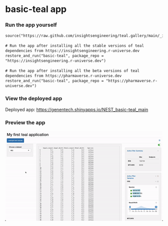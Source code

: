 
<!-- Generated by app_readme_template.Rmd and generate_app_readme.R: do not edit by hand-->

# basic-teal app

### Run the app yourself

    source("https://raw.github.com/insightsengineering/teal.gallery/main/_internal/utils/sourceme.R")

    # Run the app after installing all the stable versions of teal dependencies from https://insightsengineering.r-universe.dev
    restore_and_run("basic-teal", package_repo = "https://insightsengineering.r-universe.dev")

    # Run the app after installing all the beta versions of teal dependencies from https://pharmaverse.r-universe.dev
    restore_and_run("basic-teal", package_repo = "https://pharmaverse.r-universe.dev")

### View the deployed app

Deployed app: <https://genentech.shinyapps.io/NEST_basic-teal_main>

### Preview the app

![](../_internal/quarto/assets/img/basic-teal.gif)<!-- -->
